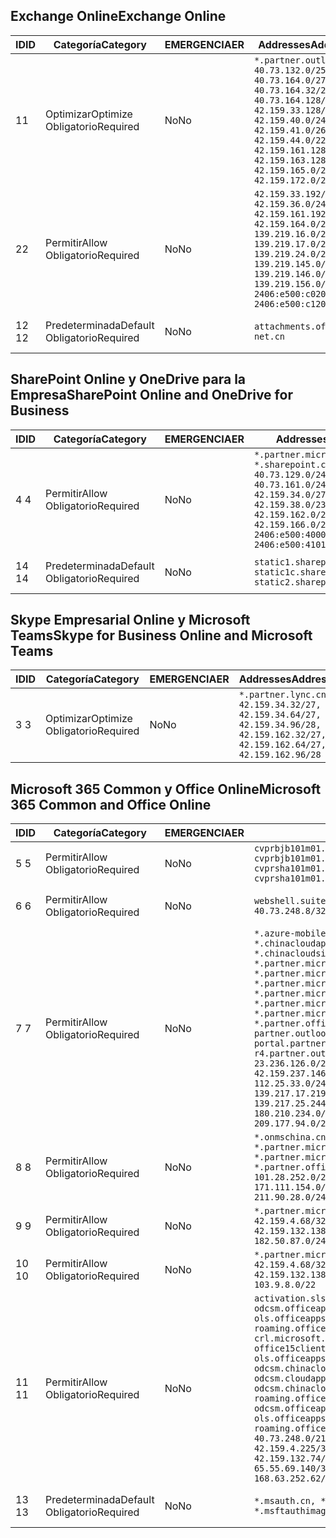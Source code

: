 <!--THIS FILE IS AUTOMATICALLY GENERATED. MANUAL CHANGES WILL BE OVERWRITTEN.-->
<!--Please contact the Office 365 Endpoints team with any questions.-->
<!--China endpoints version 2020010200-->
<!--File generated 2020-01-02 11:00:13.0914-->

## <a name="exchange-online"></a><span data-ttu-id="a92ad-101">Exchange Online</span><span class="sxs-lookup"><span data-stu-id="a92ad-101">Exchange Online</span></span>

<span data-ttu-id="a92ad-102">ID</span><span class="sxs-lookup"><span data-stu-id="a92ad-102">ID</span></span> | <span data-ttu-id="a92ad-103">Categoría</span><span class="sxs-lookup"><span data-stu-id="a92ad-103">Category</span></span> | <span data-ttu-id="a92ad-104">EMERGENCIA</span><span class="sxs-lookup"><span data-stu-id="a92ad-104">ER</span></span> | <span data-ttu-id="a92ad-105">Addresses</span><span class="sxs-lookup"><span data-stu-id="a92ad-105">Addresses</span></span> | <span data-ttu-id="a92ad-106">Puertos</span><span class="sxs-lookup"><span data-stu-id="a92ad-106">Ports</span></span>
-- | -------------------- | -- | --------------------------------------------------------------------------------------------------------------------------------------------------------------------------------------------------------------------------------------- | ------------------------
<span data-ttu-id="a92ad-107">1</span><span class="sxs-lookup"><span data-stu-id="a92ad-107">1</span></span> | <span data-ttu-id="a92ad-108">Optimizar</span><span class="sxs-lookup"><span data-stu-id="a92ad-108">Optimize</span></span><BR><span data-ttu-id="a92ad-109">Obligatorio</span><span class="sxs-lookup"><span data-stu-id="a92ad-109">Required</span></span> | <span data-ttu-id="a92ad-110">No</span><span class="sxs-lookup"><span data-stu-id="a92ad-110">No</span></span> | `*.partner.outlook.cn`<BR>`40.73.132.0/25, 40.73.164.0/27, 40.73.164.32/28, 40.73.164.128/25, 42.159.33.128/26, 42.159.40.0/24, 42.159.41.0/26, 42.159.44.0/22, 42.159.161.128/26, 42.159.163.128/25, 42.159.165.0/24, 42.159.172.0/22` | <span data-ttu-id="a92ad-111">**TCP:** 443, 80</span><span class="sxs-lookup"><span data-stu-id="a92ad-111">**TCP:** 443, 80</span></span>
<span data-ttu-id="a92ad-112">2</span><span class="sxs-lookup"><span data-stu-id="a92ad-112">2</span></span> | <span data-ttu-id="a92ad-113">Permitir</span><span class="sxs-lookup"><span data-stu-id="a92ad-113">Allow</span></span><BR><span data-ttu-id="a92ad-114">Obligatorio</span><span class="sxs-lookup"><span data-stu-id="a92ad-114">Required</span></span> | <span data-ttu-id="a92ad-115">No</span><span class="sxs-lookup"><span data-stu-id="a92ad-115">No</span></span> | `42.159.33.192/27, 42.159.36.0/24, 42.159.161.192/27, 42.159.164.0/24, 139.219.16.0/27, 139.219.17.0/24, 139.219.24.0/22, 139.219.145.0/27, 139.219.146.0/24, 139.219.156.0/22, 2406:e500:c020::/44, 2406:e500:c120::/44` | <span data-ttu-id="a92ad-116">**TCP:** 25, 443, 53, 80</span><span class="sxs-lookup"><span data-stu-id="a92ad-116">**TCP:** 25, 443, 53, 80</span></span>
<span data-ttu-id="a92ad-117">12 </span><span class="sxs-lookup"><span data-stu-id="a92ad-117">12</span></span> | <span data-ttu-id="a92ad-118">Predeterminada</span><span class="sxs-lookup"><span data-stu-id="a92ad-118">Default</span></span><BR><span data-ttu-id="a92ad-119">Obligatorio</span><span class="sxs-lookup"><span data-stu-id="a92ad-119">Required</span></span> | <span data-ttu-id="a92ad-120">No</span><span class="sxs-lookup"><span data-stu-id="a92ad-120">No</span></span> | `attachments.office365-net.cn` | <span data-ttu-id="a92ad-121">**TCP:** 443, 80</span><span class="sxs-lookup"><span data-stu-id="a92ad-121">**TCP:** 443, 80</span></span>

## <a name="sharepoint-online-and-onedrive-for-business"></a><span data-ttu-id="a92ad-122">SharePoint Online y OneDrive para la Empresa</span><span class="sxs-lookup"><span data-stu-id="a92ad-122">SharePoint Online and OneDrive for Business</span></span>

<span data-ttu-id="a92ad-123">ID</span><span class="sxs-lookup"><span data-stu-id="a92ad-123">ID</span></span> | <span data-ttu-id="a92ad-124">Categoría</span><span class="sxs-lookup"><span data-stu-id="a92ad-124">Category</span></span> | <span data-ttu-id="a92ad-125">EMERGENCIA</span><span class="sxs-lookup"><span data-stu-id="a92ad-125">ER</span></span> | <span data-ttu-id="a92ad-126">Addresses</span><span class="sxs-lookup"><span data-stu-id="a92ad-126">Addresses</span></span> | <span data-ttu-id="a92ad-127">Puertos</span><span class="sxs-lookup"><span data-stu-id="a92ad-127">Ports</span></span>
-- | ------------------- | -- | --------------------------------------------------------------------------------------------------------------------------------------------------------------------------------------------------- | ----------------
<span data-ttu-id="a92ad-128">4 </span><span class="sxs-lookup"><span data-stu-id="a92ad-128">4</span></span> | <span data-ttu-id="a92ad-129">Permitir</span><span class="sxs-lookup"><span data-stu-id="a92ad-129">Allow</span></span><BR><span data-ttu-id="a92ad-130">Obligatorio</span><span class="sxs-lookup"><span data-stu-id="a92ad-130">Required</span></span> | <span data-ttu-id="a92ad-131">No</span><span class="sxs-lookup"><span data-stu-id="a92ad-131">No</span></span> | `*.partner.microsoftonline.cn, *.sharepoint.cn`<BR>`40.73.129.0/24, 40.73.161.0/24, 42.159.34.0/27, 42.159.38.0/23, 42.159.162.0/27, 42.159.166.0/23, 2406:e500:4000:2::/63, 2406:e500:4101:2::/64` | <span data-ttu-id="a92ad-132">**TCP:** 443, 80</span><span class="sxs-lookup"><span data-stu-id="a92ad-132">**TCP:** 443, 80</span></span>
<span data-ttu-id="a92ad-133">14 </span><span class="sxs-lookup"><span data-stu-id="a92ad-133">14</span></span> | <span data-ttu-id="a92ad-134">Predeterminada</span><span class="sxs-lookup"><span data-stu-id="a92ad-134">Default</span></span><BR><span data-ttu-id="a92ad-135">Obligatorio</span><span class="sxs-lookup"><span data-stu-id="a92ad-135">Required</span></span> | <span data-ttu-id="a92ad-136">No</span><span class="sxs-lookup"><span data-stu-id="a92ad-136">No</span></span> | `static1.sharepoint.cn, static1c.sharepoint.cn, static2.sharepoint.cn` | <span data-ttu-id="a92ad-137">**TCP:** 443, 80</span><span class="sxs-lookup"><span data-stu-id="a92ad-137">**TCP:** 443, 80</span></span>

## <a name="skype-for-business-online-and-microsoft-teams"></a><span data-ttu-id="a92ad-138">Skype Empresarial Online y Microsoft Teams</span><span class="sxs-lookup"><span data-stu-id="a92ad-138">Skype for Business Online and Microsoft Teams</span></span>

<span data-ttu-id="a92ad-139">ID</span><span class="sxs-lookup"><span data-stu-id="a92ad-139">ID</span></span> | <span data-ttu-id="a92ad-140">Categoría</span><span class="sxs-lookup"><span data-stu-id="a92ad-140">Category</span></span> | <span data-ttu-id="a92ad-141">EMERGENCIA</span><span class="sxs-lookup"><span data-stu-id="a92ad-141">ER</span></span> | <span data-ttu-id="a92ad-142">Addresses</span><span class="sxs-lookup"><span data-stu-id="a92ad-142">Addresses</span></span> | <span data-ttu-id="a92ad-143">Puertos</span><span class="sxs-lookup"><span data-stu-id="a92ad-143">Ports</span></span>
-- | -------------------- | -- | -------------------------------------------------------------------------------------------------------------------------------- | ----------------
<span data-ttu-id="a92ad-144">3 </span><span class="sxs-lookup"><span data-stu-id="a92ad-144">3</span></span> | <span data-ttu-id="a92ad-145">Optimizar</span><span class="sxs-lookup"><span data-stu-id="a92ad-145">Optimize</span></span><BR><span data-ttu-id="a92ad-146">Obligatorio</span><span class="sxs-lookup"><span data-stu-id="a92ad-146">Required</span></span> | <span data-ttu-id="a92ad-147">No</span><span class="sxs-lookup"><span data-stu-id="a92ad-147">No</span></span> | `*.partner.lync.cn`<BR>`42.159.34.32/27, 42.159.34.64/27, 42.159.34.96/28, 42.159.162.32/27, 42.159.162.64/27, 42.159.162.96/28` | <span data-ttu-id="a92ad-148">**TCP:** 443, 80</span><span class="sxs-lookup"><span data-stu-id="a92ad-148">**TCP:** 443, 80</span></span>

## <a name="microsoft-365-common-and-office-online"></a><span data-ttu-id="a92ad-149">Microsoft 365 Common y Office Online</span><span class="sxs-lookup"><span data-stu-id="a92ad-149">Microsoft 365 Common and Office Online</span></span>

<span data-ttu-id="a92ad-150">ID</span><span class="sxs-lookup"><span data-stu-id="a92ad-150">ID</span></span> | <span data-ttu-id="a92ad-151">Categoría</span><span class="sxs-lookup"><span data-stu-id="a92ad-151">Category</span></span> | <span data-ttu-id="a92ad-152">EMERGENCIA</span><span class="sxs-lookup"><span data-stu-id="a92ad-152">ER</span></span> | <span data-ttu-id="a92ad-153">Addresses</span><span class="sxs-lookup"><span data-stu-id="a92ad-153">Addresses</span></span> | <span data-ttu-id="a92ad-154">Puertos</span><span class="sxs-lookup"><span data-stu-id="a92ad-154">Ports</span></span>
-- | ------------------- | -- | ---------------------------------------------------------------------------------------------------------------------------------------------------------------------------------------------------------------------------------------------------------------------------------------------------------------------------------------------------------------------------------------------------------------------------------------------------------------------------------------------------------------------------------------------------------------------------------------------------------------------------------------------------------------------------------------------------------------------------------------------------------------------------------------------------------------------------------------------------------------------------- | ----------------
<span data-ttu-id="a92ad-155">5 </span><span class="sxs-lookup"><span data-stu-id="a92ad-155">5</span></span> | <span data-ttu-id="a92ad-156">Permitir</span><span class="sxs-lookup"><span data-stu-id="a92ad-156">Allow</span></span><BR><span data-ttu-id="a92ad-157">Obligatorio</span><span class="sxs-lookup"><span data-stu-id="a92ad-157">Required</span></span> | <span data-ttu-id="a92ad-158">No</span><span class="sxs-lookup"><span data-stu-id="a92ad-158">No</span></span> | `cvprbjb101m01.keydelivery.mediaservices.chinacloudapi.cn, cvprbjb101m01.streaming.mediaservices.chinacloudapi.cn, cvprsha101m01.keydelivery.mediaservices.chinacloudapi.cn, cvprsha101m01.streaming.mediaservices.chinacloudapi.cn` | <span data-ttu-id="a92ad-159">**TCP:** 443, 80</span><span class="sxs-lookup"><span data-stu-id="a92ad-159">**TCP:** 443, 80</span></span>
<span data-ttu-id="a92ad-160">6 </span><span class="sxs-lookup"><span data-stu-id="a92ad-160">6</span></span> | <span data-ttu-id="a92ad-161">Permitir</span><span class="sxs-lookup"><span data-stu-id="a92ad-161">Allow</span></span><BR><span data-ttu-id="a92ad-162">Obligatorio</span><span class="sxs-lookup"><span data-stu-id="a92ad-162">Required</span></span> | <span data-ttu-id="a92ad-163">No</span><span class="sxs-lookup"><span data-stu-id="a92ad-163">No</span></span> | `webshell.suite.partner.microsoftonline.cn`<BR>`40.73.248.8/32, 40.73.252.10/32` | <span data-ttu-id="a92ad-164">**TCP:** 443, 80</span><span class="sxs-lookup"><span data-stu-id="a92ad-164">**TCP:** 443, 80</span></span>
<span data-ttu-id="a92ad-165">7 </span><span class="sxs-lookup"><span data-stu-id="a92ad-165">7</span></span> | <span data-ttu-id="a92ad-166">Permitir</span><span class="sxs-lookup"><span data-stu-id="a92ad-166">Allow</span></span><BR><span data-ttu-id="a92ad-167">Obligatorio</span><span class="sxs-lookup"><span data-stu-id="a92ad-167">Required</span></span> | <span data-ttu-id="a92ad-168">No</span><span class="sxs-lookup"><span data-stu-id="a92ad-168">No</span></span> | `*.azure-mobile.cn, *.chinacloudapi.cn, *.chinacloudapp.cn, *.chinacloud-mobile.cn, *.chinacloudsites.cn, *.partner.microsoftonline-m.cn, *.partner.microsoftonline-m.net.cn, *.partner.microsoftonline-m-i.cn, *.partner.microsoftonline-m-i.net.cn, *.partner.microsoftonline-p.net.cn, *.partner.microsoftonline-p-i.cn, *.partner.microsoftonline-p-i.net.cn, *.partner.officewebapps.cn, *.windowsazure.cn, partner.outlook.cn, portal.partner.microsoftonline.cdnsvc.com, r4.partner.outlook.cn`<BR>`23.236.126.0/24, 42.159.224.122/32, 42.159.233.91/32, 42.159.237.146/32, 42.159.238.120/32, 58.68.168.0/24, 112.25.33.0/24, 123.150.49.0/24, 125.65.247.0/24, 139.217.17.219/32, 139.217.19.156/32, 139.217.21.3/32, 139.217.25.244/32, 171.107.84.0/24, 180.210.232.0/24, 180.210.234.0/24, 209.177.86.0/24, 209.177.90.0/24, 209.177.94.0/24, 222.161.226.0/24` | <span data-ttu-id="a92ad-169">**TCP:** 443, 80</span><span class="sxs-lookup"><span data-stu-id="a92ad-169">**TCP:** 443, 80</span></span>
<span data-ttu-id="a92ad-170">8 </span><span class="sxs-lookup"><span data-stu-id="a92ad-170">8</span></span> | <span data-ttu-id="a92ad-171">Permitir</span><span class="sxs-lookup"><span data-stu-id="a92ad-171">Allow</span></span><BR><span data-ttu-id="a92ad-172">Obligatorio</span><span class="sxs-lookup"><span data-stu-id="a92ad-172">Required</span></span> | <span data-ttu-id="a92ad-173">No</span><span class="sxs-lookup"><span data-stu-id="a92ad-173">No</span></span> | `*.onmschina.cn, *.partner.microsoftonline.net.cn, *.partner.microsoftonline-i.cn, *.partner.microsoftonline-i.net.cn, *.partner.office365.cn`<BR>`101.28.252.0/24, 115.231.150.0/24, 123.235.32.0/24, 171.111.154.0/24, 175.6.10.0/24, 180.210.229.0/24, 211.90.28.0/24` | <span data-ttu-id="a92ad-174">**TCP:** 443, 80</span><span class="sxs-lookup"><span data-stu-id="a92ad-174">**TCP:** 443, 80</span></span>
<span data-ttu-id="a92ad-175">9 </span><span class="sxs-lookup"><span data-stu-id="a92ad-175">9</span></span> | <span data-ttu-id="a92ad-176">Permitir</span><span class="sxs-lookup"><span data-stu-id="a92ad-176">Allow</span></span><BR><span data-ttu-id="a92ad-177">Obligatorio</span><span class="sxs-lookup"><span data-stu-id="a92ad-177">Required</span></span> | <span data-ttu-id="a92ad-178">No</span><span class="sxs-lookup"><span data-stu-id="a92ad-178">No</span></span> | `*.partner.microsoftonline-p.cn`<BR>`42.159.4.68/32, 42.159.4.200/32, 42.159.7.156/32, 42.159.132.138/32, 42.159.133.17/32, 42.159.135.78/32, 182.50.87.0/24` | <span data-ttu-id="a92ad-179">**TCP:** 443, 80</span><span class="sxs-lookup"><span data-stu-id="a92ad-179">**TCP:** 443, 80</span></span>
<span data-ttu-id="a92ad-180">10 </span><span class="sxs-lookup"><span data-stu-id="a92ad-180">10</span></span> | <span data-ttu-id="a92ad-181">Permitir</span><span class="sxs-lookup"><span data-stu-id="a92ad-181">Allow</span></span><BR><span data-ttu-id="a92ad-182">Obligatorio</span><span class="sxs-lookup"><span data-stu-id="a92ad-182">Required</span></span> | <span data-ttu-id="a92ad-183">No</span><span class="sxs-lookup"><span data-stu-id="a92ad-183">No</span></span> | `*.partner.microsoftonline.cn`<BR>`42.159.4.68/32, 42.159.4.200/32, 42.159.7.156/32, 42.159.132.138/32, 42.159.133.17/32, 42.159.135.78/32, 103.9.8.0/22` | <span data-ttu-id="a92ad-184">**TCP:** 443, 80</span><span class="sxs-lookup"><span data-stu-id="a92ad-184">**TCP:** 443, 80</span></span>
<span data-ttu-id="a92ad-185">11 </span><span class="sxs-lookup"><span data-stu-id="a92ad-185">11</span></span> | <span data-ttu-id="a92ad-186">Permitir</span><span class="sxs-lookup"><span data-stu-id="a92ad-186">Allow</span></span><BR><span data-ttu-id="a92ad-187">Obligatorio</span><span class="sxs-lookup"><span data-stu-id="a92ad-187">Required</span></span> | <span data-ttu-id="a92ad-188">No</span><span class="sxs-lookup"><span data-stu-id="a92ad-188">No</span></span> | `activation.sls.microsoft.com, bjb-odcsm.officeapps.partner.office365.cn, bjb-ols.officeapps.partner.office365.cn, bjb-roaming.officeapps.partner.office365.cn, crl.microsoft.com, odc.officeapps.live.com, office15client.microsoft.com, officecdn.microsoft.com, ols.officeapps.partner.office365.cn, osi-prod-bjb01-odcsm.chinacloudapp.cn, osiprod-scus01-odcsm.cloudapp.net, osi-prod-sha01-odcsm.chinacloudapp.cn, roaming.officeapps.partner.office365.cn, sha-odcsm.officeapps.partner.office365.cn, sha-ols.officeapps.partner.office365.cn, sha-roaming.officeapps.partner.office365.cn`<BR>`40.73.248.0/21, 42.159.4.45/32, 42.159.4.50/32, 42.159.4.225/32, 42.159.7.13/32, 42.159.132.73/32, 42.159.132.74/32, 42.159.132.75/32, 65.52.98.231/32, 65.55.69.140/32, 65.55.227.140/32, 70.37.81.47/32, 168.63.252.62/32` | <span data-ttu-id="a92ad-189">**TCP:** 443, 80</span><span class="sxs-lookup"><span data-stu-id="a92ad-189">**TCP:** 443, 80</span></span>
<span data-ttu-id="a92ad-190">13 </span><span class="sxs-lookup"><span data-stu-id="a92ad-190">13</span></span> | <span data-ttu-id="a92ad-191">Predeterminada</span><span class="sxs-lookup"><span data-stu-id="a92ad-191">Default</span></span><BR><span data-ttu-id="a92ad-192">Obligatorio</span><span class="sxs-lookup"><span data-stu-id="a92ad-192">Required</span></span> | <span data-ttu-id="a92ad-193">No</span><span class="sxs-lookup"><span data-stu-id="a92ad-193">No</span></span> | `*.msauth.cn, *.msauthimages.cn, *.msftauth.cn, *.msftauthimages.cn` | <span data-ttu-id="a92ad-194">**TCP:** 443, 80</span><span class="sxs-lookup"><span data-stu-id="a92ad-194">**TCP:** 443, 80</span></span>
